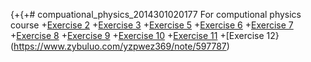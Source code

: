 {+{+# compuational_physics_2014301020177
For computional physics course
+[Exercise 2](https://www.zybuluo.com/yzpwez369/note/504368)
+[Exercise 3](https://www.zybuluo.com/yzpwez369/note/514539)
+[Exercise 5](https://www.zybuluo.com/yzpwez369/note/534108)
+[Exercise 6](https://www.zybuluo.com/yzpwez369/note/542389)
+[Exercise 7](https://www.zybuluo.com/yzpwez369/note/557910)
+[Exercise 8](https://www.zybuluo.com/yzpwez369/note/565835)
+[Exercise 9](https://www.zybuluo.com/yzpwez369/note/573499)
+[Exercise 10](https://www.zybuluo.com/yzpwez369/note/581825)
+[Exercise 11](https://www.zybuluo.com/yzpwez369/note/590053)
+[Exercise 12}(https://www.zybuluo.com/yzpwez369/note/597787)
